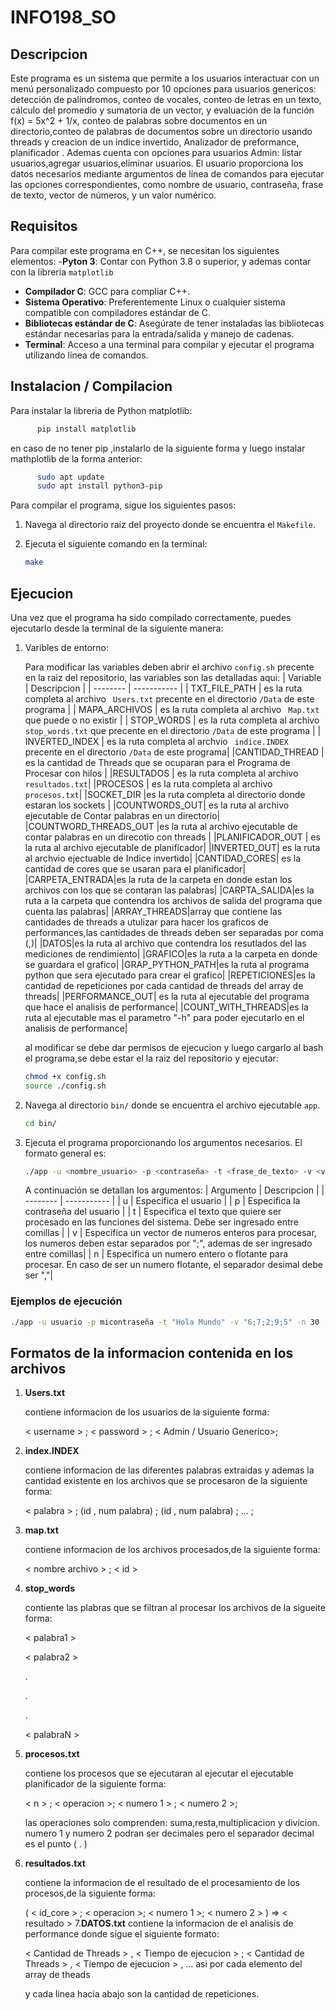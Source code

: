 # INFO198_SO
## Descripcion
Este programa es un sistema que permite a los usuarios interactuar con un menú personalizado compuesto por 10 opciones para usuarios genericos:
detección de palíndromos, conteo de vocales, conteo de letras en un texto, cálculo del promedio y sumatoria de un vector, y 
evaluación de la función f(x) = 5x^2 + 1/x, conteo de palabras sobre documentos en un directorio,conteo de palabras de documentos sobre un directorio usando threads y creacion de un indice invertido, Analizador de preformance, planificador . Ademas cuenta con opciones para usuarios Admin: listar usuarios,agregar usuarios,eliminar usuarios. El usuario proporciona los datos necesarios mediante argumentos de 
línea de comandos para ejecutar las opciones correspondientes, como nombre de usuario, contraseña, frase de texto,
vector de números, y un valor numérico.

## Requisitos
Para compilar este programa en C++, se necesitan los siguientes elementos:
-**Pyton 3**: Contar con Python 3.8 o superior, y ademas contar con la libreria `matplotlib`
- **Compilador C**: GCC para compliar C++.
- **Sistema Operativo**: Preferentemente Linux o cualquier sistema compatible con compiladores estándar de C.
- **Bibliotecas estándar de C**: Asegúrate de tener instaladas las bibliotecas estándar necesarias para la entrada/salida y manejo de cadenas.
- **Terminal**: Acceso a una terminal para compilar y ejecutar el programa utilizando línea de comandos.
## Instalacion / Compilacion

Para instalar la libreria de Python matplotlib: 

```bash
      pip install matplotlib
   ```
en caso de no tener pip ,instalarlo de la siguiente forma y luego instalar mathplotlib de la forma anterior:
```bash
      sudo apt update
      sudo apt install python3-pip
   ```


Para compilar el programa, sigue los siguientes pasos:

1. Navega al directorio raíz del proyecto donde se encuentra el `Makefile`.
2. Ejecuta el siguiente comando en la terminal:

   ```bash
   make
## Ejecucion

Una vez que el programa ha sido compilado correctamente, puedes ejecutarlo desde la terminal de la siguiente manera:

1. Varibles de entorno:
   
   Para modificar las variables deben abrir el archivo `config.sh` precente en la raiz del repositorio, las variables son las detalladas aqui:
   | Variable | Descripcion |
    | -------- | ----------- |
    | TXT_FILE_PATH | es la ruta completa al archivo ` Users.txt` precente en el directorio  `/Data` de este programa |
    | MAPA_ARCHIVOS | es la ruta completa al archivo ` Map.txt` que puede o no existir |
    | STOP_WORDS | es la ruta completa al archivo ` stop_words.txt` que precente en el directorio `/Data` de este programa |
    | INVERTED_INDEX | es la ruta completa al archvio ` indice.INDEX` precente en el directorio `/Data` de este programa|
    |CANTIDAD_THREAD | es la cantidad de Threads que se ocuparan para el Programa de Procesar con hilos |
    |RESULTADOS | es la ruta completa al archivo `resultados.txt`|
    |PROCESOS | es la ruta completa al archivo `procesos.txt`|
    |SOCKET_DIR |es la ruta completa al directorio donde estaran los sockets |
    |COUNTWORDS_OUT| es la ruta al archivo ejecutable de Contar palabras en un directorio|
    |COUNTWORD_THREADS_OUT |es la ruta al archivo ejecutable de contar palabras en un direcotio con threads |
    |PLANIFICADOR_OUT | es la ruta al archivo ejecutable de planificador|
    |INVERTED_OUT| es la ruta al archvio ejectuable de Indice invertido|
    |CANTIDAD_CORES| es la cantidad de cores que se usaran para el planificador|
    |CARPETA_ENTRADA|es la ruta de la carpeta en donde estan los archivos con los que se contaran las palabras|
    |CARPTA_SALIDA|es la ruta a la carpeta que contendra los archivos de salida del programa que cuenta las palabras|
    |ARRAY_THREADS|array que contiene las cantidades de threads a utulizar para hacer los graficos de performances,las cantidades de threads deben ser separadas por coma (,)|
    |DATOS|es la ruta al archivo que contendra los resutlados del las mediciones de rendimiento|
    |GRAFICO|es la ruta a la carpeta en donde se guardara el grafico|
    |GRAP_PYTHON_PATH|es la ruta al programa python que sera ejecutado para crear el grafico|
    |REPETICIONES|es la cantidad de repeticiones por cada cantidad de threads del array de threads|
    |PERFORMANCE_OUT| es la ruta al ejecutable del programa que hace el analisis de performance|
    |COUNT_WITH_THREADS|es la ruta al ejecutable mas el parametro "-h" para poder ejecutarlo en el analisis de performance|
    
    al modificar se debe dar permisos de ejecucion y luego cargarlo al bash el programa,se debe estar el la raiz del repositorio y ejecutar:

      ```bash
      chmod +x config.sh
      source ./config.sh
      ```
      
2. Navega al directorio `bin/` donde se encuentra el archivo ejecutable `app`.

   ```bash
   cd bin/
   ```

3. Ejecuta el programa proporcionando los argumentos necesarios. El formato general es:
    ```bash
    ./app -u <nombre_usuario> -p <contraseña> -t <frase_de_texto> -v <vector_de_números> -n <número>
    ```
    A continuación se detallan los argumentos:
    | Argumento | Descripcion |
    | -------- | ----------- |
    | u | Especifica el usuario |
    | p | Especifica la contraseña del usuario |
    | t | Especifica el texto que quiere ser procesado en las funciones del sistema. Debe ser ingresado entre comillas |
    | v | Especifica un vector  de numeros enteros para procesar, los numeros deben estar separados por ";", ademas de ser ingresado entre comillas|
    | n | Especifica un numero entero o flotante para procesar. En caso de ser un numero flotante, el separador desimal debe ser ","|



### Ejemplos de ejecución
```bash
./app -u usuario -p micontraseña -t "Hola Mundo" -v "6;7;2;9;5" -n 30
```

## Formatos de la informacion contenida en los archivos

1. **Users.txt** 

   contiene informacion de los usuarios de la siguiente forma:

   < username > ; < password > ; < Admin / Usuario Generico>; 
2. **index.INDEX**
   
   contiene informacion de las diferentes palabras extraidas y ademas la cantidad existente en los archivos que se procesaron de la siguiente forma:

   < palabra > ; (id , num palabra) ;  (id , num palabra) ; ... ;
3. **map.txt**

   contiene informacion de los archivos procesados,de la siguiente forma:

   < nombre archivo > ; < id >
4. **stop_words**

   contiente las plabras que se filtran al procesar los archivos de la sigueite forma:

   < palabra1 >

   < palabra2 >
   
   .

   .

   .

   < palabraN >
5. **procesos.txt** 

   contiene los procesos que se ejecutaran al ejecutar el ejecutable planificador de la siguiente forma:

   < n > ; < operacion >; < numero 1 > ; < numero 2 >;

   las operaciones solo comprenden: suma,resta,multiplicacion y divicion.
   numero 1 y numero 2 podran ser decimales pero el separador decimal es el punto ( . )
6. **resultados.txt** 

   contiene la informacion de el resultado de el procesamiento de los procesos,de la siguiente forma:

   ( < id_core > ; < operacion >; < numero 1 >; < numero 2 > ) => < resultado >
7.**DATOS.txt**
   contiene la informacion de el analisis de performance donde sigue el siguiente formato:

   < Cantidad de Threads > , < Tiempo de ejecucion > ; < Cantidad de Threads > , < Tiempo de ejecucion > , ... asi por cada elemento del array de theads

   y cada linea hacia abajo son la cantidad de repeticiones.